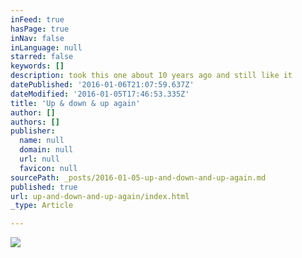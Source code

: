 ```yaml
---
inFeed: true
hasPage: true
inNav: false
inLanguage: null
starred: false
keywords: []
description: took this one about 10 years ago and still like it
datePublished: '2016-01-06T21:07:59.637Z'
dateModified: '2016-01-05T17:46:53.335Z'
title: 'Up & down & up again'
author: []
authors: []
publisher:
  name: null
  domain: null
  url: null
  favicon: null
sourcePath: _posts/2016-01-05-up-and-down-and-up-again.md
published: true
url: up-and-down-and-up-again/index.html
_type: Article

---
```

![](https://the-grid-user-content.s3-us-west-2.amazonaws.com/1d8b5b6c-05b6-4333-948f-d8d87a8392f6.jpg)